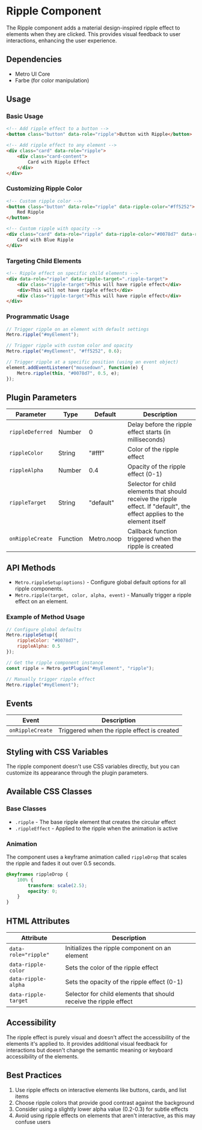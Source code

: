 # Ripple Component

The Ripple component adds a material design-inspired ripple effect to elements when they are clicked. This provides visual feedback to user interactions, enhancing the user experience.

## Dependencies

- Metro UI Core
- Farbe (for color manipulation)

## Usage

### Basic Usage

```html
<!-- Add ripple effect to a button -->
<button class="button" data-role="ripple">Button with Ripple</button>

<!-- Add ripple effect to any element -->
<div class="card" data-role="ripple">
    <div class="card-content">
        Card with Ripple Effect
    </div>
</div>
```

### Customizing Ripple Color

```html
<!-- Custom ripple color -->
<button class="button" data-role="ripple" data-ripple-color="#ff5252">
    Red Ripple
</button>

<!-- Custom ripple with opacity -->
<div class="card" data-role="ripple" data-ripple-color="#0078d7" data-ripple-alpha="0.6">
    Card with Blue Ripple
</div>
```

### Targeting Child Elements

```html
<!-- Ripple effect on specific child elements -->
<div data-role="ripple" data-ripple-target=".ripple-target">
    <div class="ripple-target">This will have ripple effect</div>
    <div>This will not have ripple effect</div>
    <div class="ripple-target">This will have ripple effect</div>
</div>
```

### Programmatic Usage

```javascript
// Trigger ripple on an element with default settings
Metro.ripple("#myElement");

// Trigger ripple with custom color and opacity
Metro.ripple("#myElement", "#ff5252", 0.6);

// Trigger ripple at a specific position (using an event object)
element.addEventListener("mousedown", function(e) {
    Metro.ripple(this, "#0078d7", 0.5, e);
});
```

## Plugin Parameters

| Parameter | Type | Default | Description |
| --------- | ---- | ------- | ----------- |
| `rippleDeferred` | Number | 0 | Delay before the ripple effect starts (in milliseconds) |
| `rippleColor` | String | "#fff" | Color of the ripple effect |
| `rippleAlpha` | Number | 0.4 | Opacity of the ripple effect (0-1) |
| `rippleTarget` | String | "default" | Selector for child elements that should receive the ripple effect. If "default", the effect applies to the element itself |
| `onRippleCreate` | Function | Metro.noop | Callback function triggered when the ripple is created |

## API Methods

+ `Metro.rippleSetup(options)` - Configure global default options for all ripple components.
+ `Metro.ripple(target, color, alpha, event)` - Manually trigger a ripple effect on an element.

### Example of Method Usage

```javascript
// Configure global defaults
Metro.rippleSetup({
    rippleColor: "#0078d7",
    rippleAlpha: 0.5
});

// Get the ripple component instance
const ripple = Metro.getPlugin("#myElement", "ripple");

// Manually trigger ripple effect
Metro.ripple("#myElement");
```

## Events

| Event | Description |
| ----- | ----------- |
| `onRippleCreate` | Triggered when the ripple effect is created |

## Styling with CSS Variables

The ripple component doesn't use CSS variables directly, but you can customize its appearance through the plugin parameters.

## Available CSS Classes

### Base Classes
- `.ripple` - The base ripple element that creates the circular effect
- `.rippleEffect` - Applied to the ripple when the animation is active

### Animation
The component uses a keyframe animation called `rippleDrop` that scales the ripple and fades it out over 0.5 seconds.

```css
@keyframes rippleDrop {
    100% {
        transform: scale(2.5);
        opacity: 0;
    }
}
```

## HTML Attributes

| Attribute | Description |
| --------- | ----------- |
| `data-role="ripple"` | Initializes the ripple component on an element |
| `data-ripple-color` | Sets the color of the ripple effect |
| `data-ripple-alpha` | Sets the opacity of the ripple effect (0-1) |
| `data-ripple-target` | Selector for child elements that should receive the ripple effect |

## Accessibility

The ripple effect is purely visual and doesn't affect the accessibility of the elements it's applied to. It provides additional visual feedback for interactions but doesn't change the semantic meaning or keyboard accessibility of the elements.

## Best Practices

1. Use ripple effects on interactive elements like buttons, cards, and list items
2. Choose ripple colors that provide good contrast against the background
3. Consider using a slightly lower alpha value (0.2-0.3) for subtle effects
4. Avoid using ripple effects on elements that aren't interactive, as this may confuse users